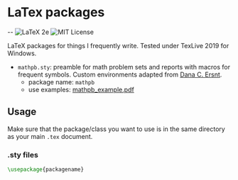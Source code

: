 # LaTex packages

-- ![LaTeX 2e](https://img.shields.io/badge/LaTex-2e-yellow) ![MIT License](https://img.shields.io/badge/license-MIT-blue)

LaTeX packages for things I frequently write. Tested under TexLive 2019 for Windows.


- `mathpb.sty`: preamble for math problem sets and reports with macros for frequent symbols.
Custom environments adapted from [Dana C. Ersnt](https://gist.github.com/dcernst/1827406). 
  - package name: `mathpb`
  - use examples: [mathpb_example.pdf](https://github.com/Jswig/latex-packages/blob/master/mathpb_example.pdf)

## Usage

Make sure that the package/class you want to use is in the same directory as your main `.tex` document.

### .sty files

```tex
\usepackage{packagename}
```
